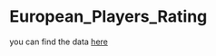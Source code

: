 # European_Players_Rating

you can find the data [here](https://www.kaggle.com/datasets/hugomathien/soccer) 
